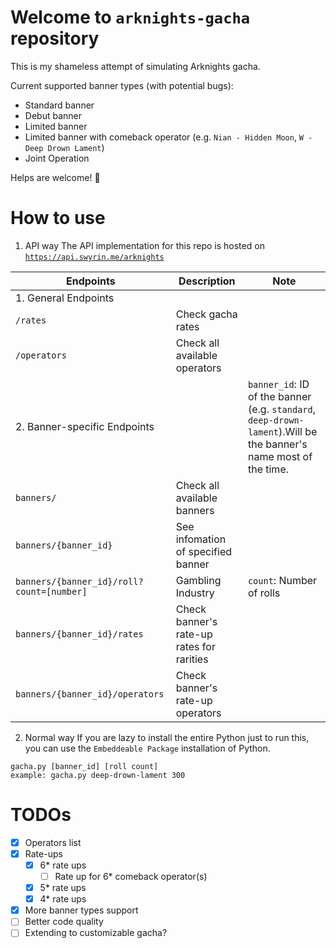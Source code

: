 # Welcome to `arknights-gacha` repository
This is my shameless attempt of simulating Arknights gacha.

Current supported banner types (with potential bugs):
  - Standard banner
  - Debut banner
  - Limited banner
  - Limited banner with comeback operator (e.g. `Nian - Hidden Moon`, `W - Deep Drown Lament`)
  - Joint Operation

Helps are welcome! :tada:

# How to use
1. API way
The API implementation for this repo is hosted on [`https://api.swyrin.me/arknights`](https://api.swyrin.me/arknights)

| Endpoints                           | Description                                            | Note| 
| ----                                | ----                                                   | --- |
| 1. General Endpoints                |                                                        | 
| `/rates`                            | Check gacha rates                                      |
| `/operators`                              | Check all available operators                         |
|2. Banner-specific Endpoints         |                                                        | `banner_id`: ID of the banner (e.g. `standard`, `deep-drown-lament`).Will be the banner's name most of the time.
| `banners/`                                 | Check all available banners
| `banners/{banner_id}`                      | See infomation of specified banner
| `banners/{banner_id}/roll?count=[number]`   | Gambling Industry                                      | `count`: Number of rolls
| `banners/{banner_id}/rates`                | Check banner's rate-up rates for rarities              |
| `banners/{banner_id}/operators`            | Check banner's rate-up operators                       |

 
2. Normal way
If you are lazy to install the entire Python just to run this, you can use the `Embeddeable Package` installation of Python.
```
gacha.py [banner_id] [roll count]
example: gacha.py deep-drown-lament 300
```

# TODOs
- [x] Operators list
- [x] Rate-ups
    - [x] 6* rate ups
      - [ ] Rate up for 6* comeback operator(s)
    - [x] 5* rate ups
    - [x] 4* rate ups
- [x] More banner types support
- [ ] Better code quality
- [ ] Extending to customizable gacha?

